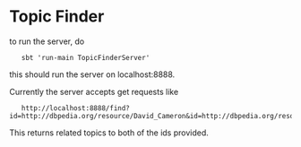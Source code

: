 Topic Finder
============

to run the server, do

```
   sbt 'run-main TopicFinderServer'
```

this should run the server on localhost:8888.

Currently the server accepts get requests like

```
   http://localhost:8888/find?id=http://dbpedia.org/resource/David_Cameron&id=http://dbpedia.org/resource/Barack_Obama
```

This returns related topics to both of the ids provided.



